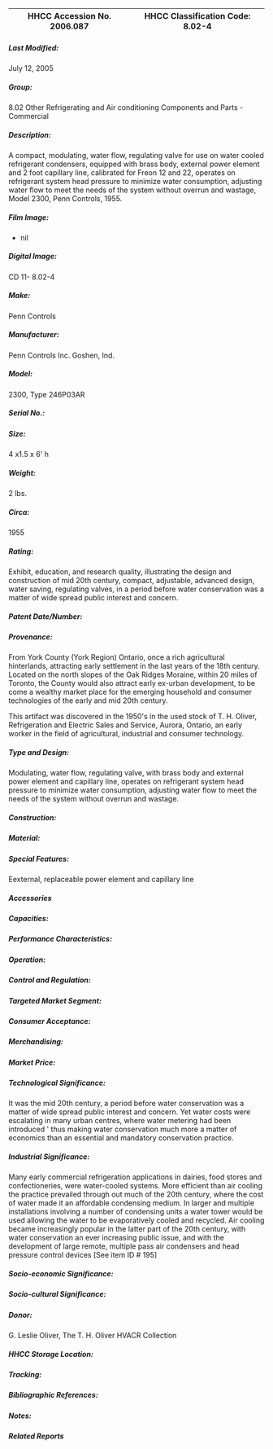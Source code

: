 | **HHCC Accession No. 2006.087** |**HHCC Classification Code:  8.02-4**|
| ----------- | ----------- |

##### Last Modified:
July 12, 2005

##### Group:
8.02 Other Refrigerating and Air conditioning Components and Parts - Commercial

##### Description:
A compact, modulating, water flow, regulating valve for use on water cooled refrigerant condensers, equipped with brass body, external power element and 2 foot capillary line, calibrated for Freon 12 and 22, operates on refrigerant system head pressure to minimize water consumption, adjusting water flow to meet the needs of the system without overrun and wastage, Model 2300, Penn Controls, 1955.

##### Film Image:
-  nil

##### Digital Image:
CD 11- 8.02-4

##### Make:
Penn Controls

##### Manufacturer:
Penn Controls Inc. Goshen, Ind.

##### Model:
2300, Type 246P03AR

##### Serial No.:


##### Size:
4 x1.5  x 6' h

##### Weight:
2 lbs.

##### Circa:
1955

##### Rating:
Exhibit, education, and research quality, illustrating the design and construction of mid 20th century, compact, adjustable, advanced design, water saving, regulating valves, in a period before water conservation was a matter of wide spread public interest and concern.

##### Patent Date/Number:


##### Provenance:
From York County (York Region) Ontario, once a rich agricultural hinterlands, attracting early settlement in the last years of the 18th century. Located on the north slopes of the Oak Ridges Moraine, within 20 miles of Toronto, the County would also attract early ex-urban development, to be come a wealthy market place for the emerging household and consumer technologies of the early and mid 20th century. 

This artifact was discovered in the 1950's in the used stock of T. H. Oliver, Refrigeration and Electric Sales and Service, Aurora, Ontario, an early worker in the field of agricultural, industrial and consumer technology.

##### Type and Design:
Modulating, water flow, regulating valve, with brass body and external power element and capillary line, operates on refrigerant system head pressure to minimize water consumption, adjusting water flow to meet the needs of the system without overrun and wastage.

##### Construction:


##### Material:


##### Special Features:
Eexternal, replaceable  power element and capillary line

##### Accessories


##### Capacities:


##### Performance Characteristics:


##### Operation:


##### Control and Regulation:


##### Targeted Market Segment:


##### Consumer Acceptance:


##### Merchandising:


##### Market Price:


##### Technological Significance:
It was the mid 20th century, a period before water conservation was a matter of wide spread public interest and concern.  Yet water costs were escalating in many urban centres, where water metering had been introduced ' thus making water conservation much more a matter of economics than an essential and mandatory conservation practice.

##### Industrial Significance:
Many early commercial refrigeration applications in dairies, food stores and confectioneries, were water-cooled systems.  More efficient than air cooling the practice prevailed through out much of the 20th century, where the cost of water made it an affordable condensing medium. 
In larger and multiple installations involving a number of condensing units a water tower would be used allowing the water to be evaporatively cooled and recycled. 
Air cooling became increasingly popular in the latter part of the 20th century, with water conservation an ever increasing public issue, and with the development of large remote, multiple pass air condensers and head pressure control devices [See item ID # 195]

##### Socio-economic Significance:


##### Socio-cultural Significance:


##### Donor:
G. Leslie Oliver, The T. H. Oliver HVACR Collection

##### HHCC Storage Location:


##### Tracking:


##### Bibliographic References:


##### Notes:


##### Related Reports

